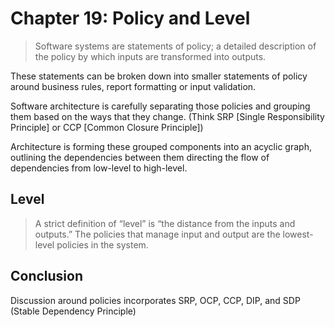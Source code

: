 # Chapter 19: Policy and Level

> Software systems are statements of policy; a detailed description of the policy by which inputs are transformed into outputs.

These statements can be broken down into smaller statements of policy around business rules, report formatting or input validation.

Software architecture is carefully separating those policies and grouping them based on the ways that they change. (Think SRP [Single Responsibility Principle] or CCP [Common Closure Principle])

Architecture is forming these grouped components into an acyclic graph, outlining the dependencies between them directing the flow of dependencies from low-level to high-level.

## Level

> A strict definition of “level” is “the distance from the inputs and outputs.” The policies that manage input and output are the lowest-level policies in the system.

## Conclusion

Discussion around policies incorporates SRP, OCP, CCP, DIP, and SDP (Stable Dependency Principle)
